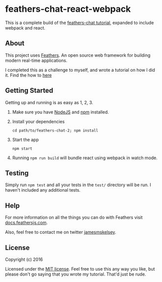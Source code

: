 # feathers-chat-react-webpack

This is a complete build of the [feathers-chat tutorial](https://docs.feathersjs.com/getting-started/readme.html), expanded to include webpack
and react.

## About

This project uses [Feathers](http://feathersjs.com). An open source web framework for building modern real-time applications.

I completed this as a challenge to myself, and wrote a tutorial on how I did it. Find the how to [here](https://medium.com/@jameskelsey/react-with-feathers-js-a-tutorial-for-newbies-by-a-newbie-d2725e7cad73#.bkteaduju)

## Getting Started

Getting up and running is as easy as 1, 2, 3.

1. Make sure you have [NodeJS](https://nodejs.org/) and [npm](https://www.npmjs.com/) installed.
2. Install your dependencies

    ```
    cd path/to/feathers-chat-2; npm install
    ```

3. Start the app

    ```
    npm start
    ```
4. Running `npm run build` will bundle react using webpack in watch mode.

## Testing

Simply run `npm test` and all your tests in the `test/` directory will be run.
I haven't included any additional tests.

## Help

For more information on all the things you can do with Feathers visit [docs.feathersjs.com](http://docs.feathersjs.com).

Also, feel free to contact me on twitter [jamesmskelsey](https://twitter.com/jamesmskelsey).

## License

Copyright (c) 2016

Licensed under the [MIT license](LICENSE). Feel free to use this any way you like,
but please don't go saying that you wrote my tutorial. That'd just be rude.
